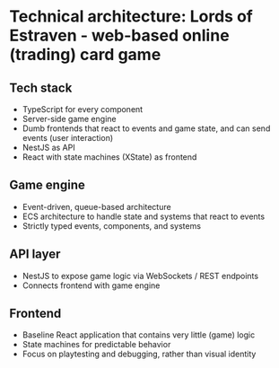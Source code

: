 # Technical architecture: Lords of Estraven - web-based online (trading) card game

## Tech stack

- TypeScript for every component
- Server-side game engine
- Dumb frontends that react to events and game state, and can send events (user interaction)
- NestJS as API
- React with state machines (XState) as frontend

## Game engine

- Event-driven, queue-based architecture
- ECS architecture to handle state and systems that react to events
- Strictly typed events, components, and systems

## API layer

- NestJS to expose game logic via WebSockets / REST endpoints
- Connects frontend with game engine

## Frontend

- Baseline React application that contains very little (game) logic
- State machines for predictable behavior
- Focus on playtesting and debugging, rather than visual identity
